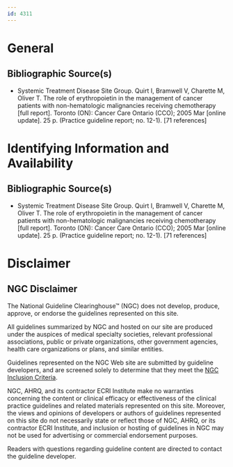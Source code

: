 ```yaml
---
id: 4311
---
```


# General

## Bibliographic Source(s)

- Systemic Treatment Disease Site Group. Quirt I, Bramwell V, Charette M, Oliver T. The role of erythropoietin in the management of cancer patients with non-hematologic malignancies receiving chemotherapy [full report]. Toronto (ON): Cancer Care Ontario (CCO); 2005 Mar [online update]. 25 p. (Practice guideline report; no. 12-1). [71 references]

# Identifying Information and Availability

## Bibliographic Source(s)

- Systemic Treatment Disease Site Group. Quirt I, Bramwell V, Charette M, Oliver T. The role of erythropoietin in the management of cancer patients with non-hematologic malignancies receiving chemotherapy [full report]. Toronto (ON): Cancer Care Ontario (CCO); 2005 Mar [online update]. 25 p. (Practice guideline report; no. 12-1). [71 references]

# Disclaimer

## NGC Disclaimer

The National Guideline Clearinghouse™ (NGC) does not develop, produce, approve, or endorse the guidelines represented on this site.

All guidelines summarized by NGC and hosted on our site are produced under the auspices of medical specialty societies, relevant professional associations, public or private organizations, other government agencies, health care organizations or plans, and similar entities.

Guidelines represented on the NGC Web site are submitted by guideline developers, and are screened solely to determine that they meet the [NGC Inclusion Criteria](/help-and-about/summaries/inclusion-criteria).

NGC, AHRQ, and its contractor ECRI Institute make no warranties concerning the content or clinical efficacy or effectiveness of the clinical practice guidelines and related materials represented on this site. Moreover, the views and opinions of developers or authors of guidelines represented on this site do not necessarily state or reflect those of NGC, AHRQ, or its contractor ECRI Institute, and inclusion or hosting of guidelines in NGC may not be used for advertising or commercial endorsement purposes.

Readers with questions regarding guideline content are directed to contact the guideline developer.


